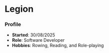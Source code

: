# Legion
### Profile
- **Started**: 30/08/2025
- **Role**: Software Developer
- **Hobbies**: Rowing, Reading, and Role-playing
